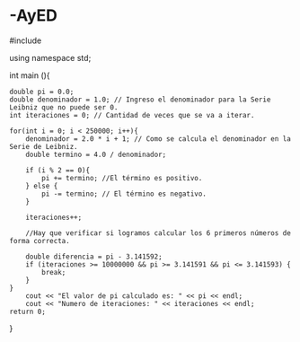 # -AyED
#include <iostream>

using namespace std;

int main (){

    double pi = 0.0;
    double denominador = 1.0; // Ingreso el denominador para la Serie Leibniz que no puede ser 0.
    int iteraciones = 0; // Cantidad de veces que se va a iterar.

    for(int i = 0; i < 250000; i++){
        denominador = 2.0 * i + 1; // Como se calcula el denominador en la Serie de Leibniz.
        double termino = 4.0 / denominador; 

        if (i % 2 == 0){
            pi += termino; //El término es positivo.
        } else {
            pi -= termino; // El término es negativo.
        }

        iteraciones++;

        //Hay que verificar si logramos calcular los 6 primeros números de forma correcta.

        double diferencia = pi - 3.141592;
        if (iteraciones >= 10000000 && pi >= 3.141591 && pi <= 3.141593) {
            break;
        }
    }
        cout << "El valor de pi calculado es: " << pi << endl;
        cout << "Numero de iteraciones: " << iteraciones << endl;
    return 0;
}
